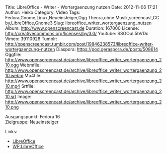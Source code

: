 Title: LibreOffice - Writer - Wortergaenzung nutzen
Date: 2012-11-06 17:21
Author: Heiko
Category: Video
Tags: Fedora,Gnome,Linux,Neueinsteiger,Ogg Theora,ohne Musik,screencast,CC by,LibreOffice,Gnome3
Slug: libreoffice_writer_wortergaenzung_nutzen
Album: http://www.openscreencast.de
Duration: 167000
License: http://creativecommons.org/licenses/by/3.0/
Youtube: SSGOuL5bVDo
Vimeo: 39110926
Tumblr: http://openscreencast.tumblr.com/post/19846238573/libreoffice-writer-wortergaenzung-nutzen
Diaspora: https://pod.geraspora.de/posts/508614
Oggfile: http://www.openscreencast.de/archive/libreoffice_writer_wortergaenzung_210.ogg
Webmfile: http://www.openscreencast.de/archive/libreoffice_writer_wortergaenzung_210.webm
Mp4file: http://www.openscreencast.de/archive/libreoffice_writer_wortergaenzung_210.mp4
Srtfile: http://www.openscreencast.de/archive/libreoffice_writer_wortergaenzung_210.srt
Image: http://www.openscreencast.de/archive/libreoffice_writer_wortergaenzung_210.png

Ausgangspunkt: Fedora 16  
Zielgruppe: Neueinsteiger  

Links:

  * [LibreOffice](http://de.libreoffice.org/hilfe-kontakt/handbuecher/ "Link zu LibreOffice" )
  * [WP:LibreOffice](http://de.wikipedia.org/wiki/Libreoffice "LibreOffice" )

